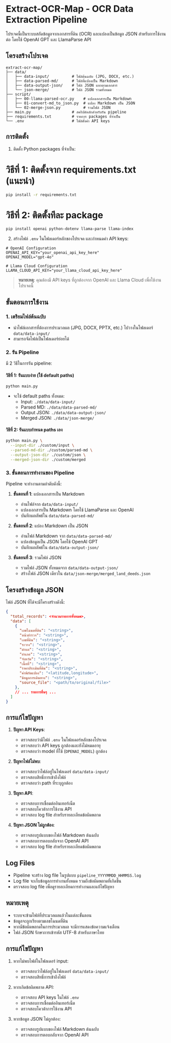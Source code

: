 # Extract-OCR-Map - OCR Data Extraction Pipeline

โปรเจคนี้เป็นระบบสกัดข้อมูลจากเอกสารที่ดิน (OCR) และแปลงเป็นข้อมูล JSON สำหรับการใช้งานต่อ โดยใช้ OpenAI GPT และ LlamaParse API

## โครงสร้างโปรเจค

```
extract-ocr-map/
├── data/
│   ├── data-input/          # ไฟล์ต้นฉบับ (JPG, DOCX, etc.)
│   ├── data-parsed-md/      # ไฟล์ที่แปลงเป็น Markdown
│   ├── data-output-json/    # ไฟล์ JSON แยกตามเอกสาร
│   └── json-merge/          # ไฟล์ JSON รวมทั้งหมด
├── script/
│   ├── 00-llama-parsed-ocr.py    # แปลงเอกสารเป็น Markdown
│   ├── 01-convert-md_to_json.py  # แปลง Markdown เป็น JSON
│   └── 02-merge-json.py          # รวมไฟล์ JSON
├── main.py                  # สคริปต์หลักสำหรับรัน pipeline
├── requirements.txt         # รายการ packages ที่จำเป็น
└── .env                     # ไฟล์ตั้งค่า API keys
```

## การติดตั้ง

1. ติดตั้ง Python packages ที่จำเป็น:
# วิธีที่ 1: ติดตั้งจาก requirements.txt (แนะนำ)
```bash
pip install -r requirements.txt
```
# วิธีที่ 2: ติดตั้งทีละ package
```bash
pip install openai python-dotenv llama-parse llama-index
```

2. สร้างไฟล์ `.env` ในโฟลเดอร์หลักของโปรเจค และกำหนดค่า API keys:
```env
# OpenAI Configuration
OPENAI_API_KEY="your_openai_api_key_here"
OPENAI_MODEL="gpt-4o"

# Llama Cloud Configuration
LLAMA_CLOUD_API_KEY="your_llama_cloud_api_key_here"
```

> **หมายเหตุ**: คุณต้องมี API keys ที่ถูกต้องจาก OpenAI และ Llama Cloud เพื่อใช้งานโปรเจคนี้

## ขั้นตอนการใช้งาน

### 1. เตรียมไฟล์ต้นฉบับ
- นำไฟล์เอกสารที่ต้องการประมวลผล (JPG, DOCX, PPTX, etc.) ไปวางในโฟลเดอร์ `data/data-input/`
- สามารถจัดไฟล์เป็นโฟลเดอร์ย่อยได้

### 2. รัน Pipeline
มี 2 วิธีในการรัน pipeline:

#### วิธีที่ 1: รันแบบง่าย (ใช้ default paths)
```bash
python main.py
```
- จะใช้ default paths ทั้งหมด:
  - Input: `./data/data-input/`
  - Parsed MD: `./data/data-parsed-md/`
  - Output JSON: `./data/data-output-json/`
  - Merged JSON: `./data/json-merge/`

#### วิธีที่ 2: รันแบบกำหนด paths เอง
```bash
python main.py \
  --input-dir ./custom/input \
  --parsed-md-dir ./custom/parsed-md \
  --output-json-dir ./custom/json \
  --merged-json-dir ./custom/merged
```

### 3. ขั้นตอนการทำงานของ Pipeline
Pipeline จะทำงานตามลำดับดังนี้:

1. **ขั้นตอนที่ 1**: แปลงเอกสารเป็น Markdown
   - อ่านไฟล์จาก `data/data-input/`
   - แปลงเอกสารเป็น Markdown โดยใช้ LlamaParse และ OpenAI
   - บันทึกผลลัพธ์ใน `data/data-parsed-md/`

2. **ขั้นตอนที่ 2**: แปลง Markdown เป็น JSON
   - อ่านไฟล์ Markdown จาก `data/data-parsed-md/`
   - แปลงข้อมูลเป็น JSON โดยใช้ OpenAI GPT
   - บันทึกผลลัพธ์ใน `data/data-output-json/`

3. **ขั้นตอนที่ 3**: รวมไฟล์ JSON
   - รวมไฟล์ JSON ทั้งหมดจาก `data/data-output-json/`
   - สร้างไฟล์ JSON เดียวใน `data/json-merge/merged_land_deeds.json`

## โครงสร้างข้อมูล JSON

ไฟล์ JSON ที่ได้จะมีโครงสร้างดังนี้:
```json
{
  "total_records": <จำนวนรายการทั้งหมด>,
  "data": [
    {
      "เลขโฉนดที่ดิน": "<string>",
      "หน้าสำรวจ": "<string>",
      "เลขที่ดิน": "<string>",
      "ระวาง": "<string>",
      "ตำบล": "<string>",
      "อำเภอ": "<string>",
      "จังหวัด": "<string>",
      "เนื้อที่": "<string>",
      "ราคาประเมินที่ดิน": "<string>",
      "ค่าพิกัดแปลง": "<latitude,longitude>",
      "ข้อมูลการเดินทาง": "<string>",
      "source_file": "<path/to/original/file>"
    },
    // ... รายการอื่นๆ ...
  ]
}
```

## การแก้ไขปัญหา

1. **ปัญหา API Keys**:
   - ตรวจสอบว่ามีไฟล์ `.env` ในโฟลเดอร์หลักของโปรเจค
   - ตรวจสอบว่า API keys ถูกต้องและยังไม่หมดอายุ
   - ตรวจสอบว่า model ที่ใช้ (`OPENAI_MODEL`) ถูกต้อง

2. **ปัญหาไฟล์ไม่พบ**:
   - ตรวจสอบว่าไฟล์อยู่ในโฟลเดอร์ `data/data-input/`
   - ตรวจสอบสิทธิ์การเข้าถึงไฟล์
   - ตรวจสอบว่า path ที่ระบุถูกต้อง

3. **ปัญหา API**:
   - ตรวจสอบการเชื่อมต่ออินเทอร์เน็ต
   - ตรวจสอบโควต้าการใช้งาน API
   - ตรวจสอบ log file สำหรับรายละเอียดข้อผิดพลาด

4. **ปัญหา JSON ไม่ถูกต้อง**:
   - ตรวจสอบรูปแบบของไฟล์ Markdown ต้นฉบับ
   - ตรวจสอบการตอบกลับจาก OpenAI API
   - ตรวจสอบ log file สำหรับรายละเอียดข้อผิดพลาด

## Log Files

- Pipeline จะสร้าง log file ในรูปแบบ `pipeline_YYYYMMDD_HHMMSS.log`
- Log file จะเก็บข้อมูลการทำงานทั้งหมด รวมถึงข้อผิดพลาดที่เกิดขึ้น
- ตรวจสอบ log file เพื่อดูรายละเอียดการทำงานและแก้ไขปัญหา

## หมายเหตุ

- ระบบจะข้ามไฟล์ที่ประมวลผลแล้วในแต่ละขั้นตอน
- ข้อมูลจะถูกเรียงตามเลขโฉนดที่ดิน
- หากมีข้อผิดพลาดในการประมวลผล จะมีการแสดงข้อความแจ้งเตือน
- ไฟล์ JSON รักษาการเข้ารหัส UTF-8 สำหรับภาษาไทย

## การแก้ไขปัญหา

1. หากไม่พบไฟล์ในโฟลเดอร์ input:
   - ตรวจสอบว่าไฟล์อยู่ในโฟลเดอร์ `data/data-input/`
   - ตรวจสอบสิทธิ์การเข้าถึงไฟล์

2. หากเกิดข้อผิดพลาด API:
   - ตรวจสอบ API keys ในไฟล์ `.env`
   - ตรวจสอบการเชื่อมต่ออินเทอร์เน็ต
   - ตรวจสอบโควต้าการใช้งาน API

3. หากข้อมูล JSON ไม่ถูกต้อง:
   - ตรวจสอบรูปแบบของไฟล์ Markdown ต้นฉบับ
   - ตรวจสอบการตอบกลับจาก OpenAI API 